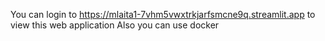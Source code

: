 You can login to https://mlaita1-7vhm5vwxtrkjarfsmcne9q.streamlit.app to view this web application 
Also you can use docker 
